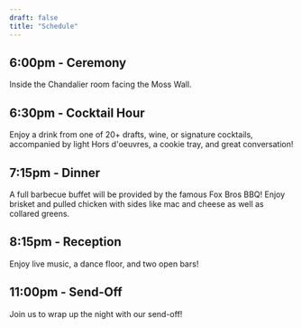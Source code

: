 ```yaml
---
draft: false
title: "Schedule"
---
```


## 6:00pm - Ceremony

Inside the Chandalier room facing the Moss Wall.

## 6:30pm - Cocktail Hour

Enjoy a drink from one of 20+ drafts, wine, or signature cocktails, accompanied by light Hors d'oeuvres, a cookie tray, and great conversation!

## 7:15pm - Dinner

A full barbecue buffet will be provided by the famous Fox Bros BBQ! Enjoy brisket and pulled chicken with sides like mac and cheese as well as collared greens.

## 8:15pm - Reception

Enjoy live music, a dance floor, and two open bars!

## 11:00pm - Send-Off

Join us to wrap up the night with our send-off!

